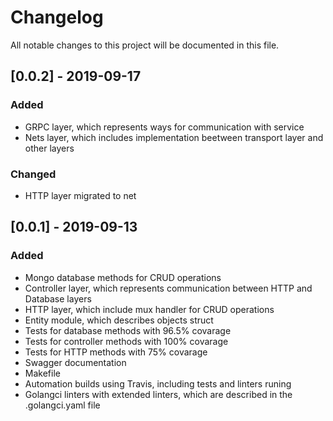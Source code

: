 # Changelog

All notable changes to this project will be documented in this file.

## [0.0.2] - 2019-09-17

### Added

- GRPC layer, which represents ways for communication with service
- Nets layer, which includes implementation beetween transport layer and other layers

### Changed

- HTTP layer migrated to net

## [0.0.1] - 2019-09-13

### Added

- Mongo database methods for CRUD operations
- Controller layer, which represents communication between HTTP and Database layers
- HTTP layer, which include mux handler for CRUD operations
- Entity module, which describes objects struct
- Tests for database methods with 96.5% covarage
- Tests for controller methods with 100% covarage
- Tests for HTTP methods with 75% covarage
- Swagger documentation
- Makefile
- Automation builds using Travis, including tests and linters runing
- Golangci linters with extended linters, which are described in the .golangci.yaml file
